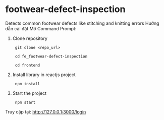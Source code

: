 # footwear-defect-inspection
Detects common footwear defects like stitching and knitting errors
Hướng dẫn cài đặt
Mở Command Prompt:

1. Clone repository

        git clone <repo_url>
  
        cd fe_footwear-defect-inspection
  
        cd frontend

2. Install library in reactjs project 

        npm install

3. Start the project 

        npm start 

  Truy cập tại: http://127.0.0.1:3000/login
